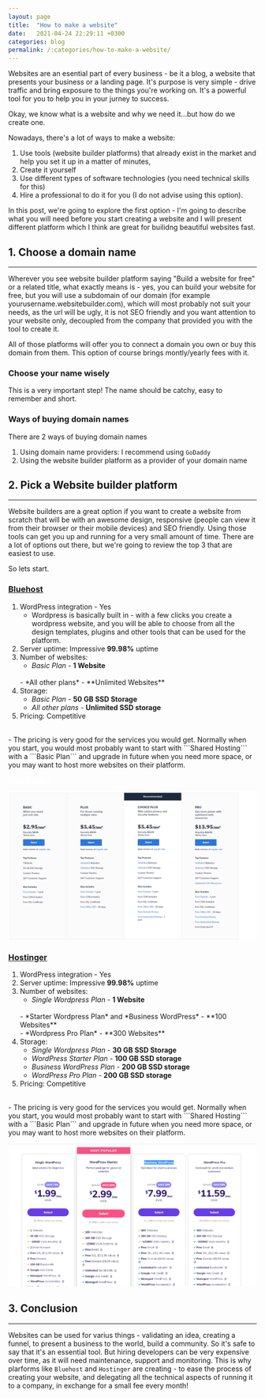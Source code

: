 ```yaml
---
layout: page
title:  "How to make a website"
date:   2021-04-24 22:29:11 +0300
categories: blog
permalink: /:categories/how-to-make-a-website/
---
```


Websites are an esential part of every business - be it a blog, a website that presents your business or a landing page. It's purpose is very simple - drive traffic and bring exposure to the things you're working on. It's a powerful tool for you to help you in your jurney to success.

Okay, we know what is a website and why we need it...but how do we create one.

Nowadays, there's a lot of ways to make a website:

1. Use tools (website builder platforms) that already exist in the market and help you set it up in a matter of minutes, 
2. Create it yourself
3. Use different types of software technologies (you need technical skills for this) 
4. Hire a professional to do it for you (I do not advise using this option).

In this post, we're going to explore the first option - I'm going to describe what you will need before you start creating a website and I will present different platform which I think are great for builidng beautiful websites fast.

## 1. Choose a domain name

---

Wherever you see website builder platform saying "Build a website for free" or a related title, what exactly means is - yes, you can build your website for free, but you will use a subdomain of our domain (for example yourusername.websitebuilder.com), which will most probably not suit your needs, as the url will be ugly, it is not SEO friendly and you want attention to your website only, decoupled from the company that provided you with the tool to create it.

All of those platforms will offer you to connect a domain you own or buy this domain from them. This option of course brings montly/yearly fees with it.

### Choose your name wisely

This is a very important step! The name should be catchy, easy to remember and short.

### Ways of buying domain names

There are 2 ways of buying domain names
1. Using domain name providers: I recommend using ``GoDaddy``
2. Using the website builder platform as a provider of your domain name

## 2. Pick a Website builder platform

---

Website builders are a great option if you want to create a website from scratch that will be with an awesome design, responsive (people can view it from their browser or their mobile devices) and SEO friendly. Using those tools can get you up and running for a very small amount of time. 
There are a lot of options out there, but we're going to review the top 3 that are easiest to use.

So lets start.

### [Bluehost](https://www.bluehost.com/track/omega23/)

1. WordPress integration - Yes
    <br />
    - Wordpress is basically built in - with a few clicks you create a wordpress website, and you will be able to choose from all the design templates, plugins and other tools that can be used for the platform.
2. Server uptime: Impressive **99.98%** uptime
3. Number of websites: 
    <br />
    - *Basic Plan* - **1 Website**
    <br />
    - *All other plans* - **Unlimited Websites**
4. Storage: 
    - *Basic Plan* - **50 GB SSD Storage**
    - *All other plans* - **Unlimited SSD storage**
5. Pricing: Competitive 
<br />
    - The pricing is very good for the services you would get. Normally when you start, you would most probably want to start with ```Shared Hosting``` with a ```Basic Plan``` and upgrade in future when you need more space, or you may want to host more websites on their platform.

<a class="btn btn-primary" href="https://www.bluehost.com/track/omega23/" target="_blank" style="color: white"> Start Building </a>

![Bluehost Pricing](/assets/bluehost_pricing.png)


### [Hostinger](https://www.bluehost.com/)

1. WordPress integration - Yes
    <br />
2. Server uptime: Impressive **99.98%** uptime
3. Number of websites: 
    <br />
    - *Single Wordpress Plan* - **1 Website**
    <br />
    - *Starter Wordpress Plan* and *Business WordPress* - **100 Websites**
    <br />
    - *Wordpress Pro Plan* - **300 Websites**
4. Storage: 
    - *Single Wordpress Plan* - **30 GB SSD Storage**
    - *WordPress Starter Plan* - **100 GB SSD storage**
    - *Business WordPress Plan* - **200 GB SSD storage**
    - *WordPress Pro Plan* - **200 GB SSD storage**
5. Pricing: Competitive 
<br />
    - The pricing is very good for the services you would get. Normally when you start, you would most probably want to start with ```Shared Hosting``` with a ```Basic Plan``` and upgrade in future when you need more space, or you may want to host more websites on their platform.

![Hostinger Pricing](/assets/hostinger_pricing.png)

## 3. Conclusion

---

Websites can be used for varius things - validating an idea, creating a funnel, to present a business to the world, build a community. So it's safe to say that it's an essential tool. But hiring developers can be very expensive over time, as it will need maintenance, support and monitoring. This is why plarforms like ```Bluehost``` and ```Hostinger``` are creating - to ease the process of creating your website, and delegating all the technical aspects of running it to a company, in exchange for a small fee every month!
